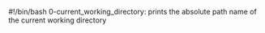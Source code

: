 #!/bin/bash
0-current_working_directory: prints the absolute path name of the current working directory

